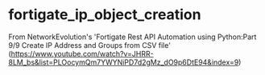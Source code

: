 # fortigate_ip_object_creation
From NetworkEvolution's 'Fortigate Rest API Automation using Python:Part 9/9 Create IP Address and Groups from CSV file' (https://www.youtube.com/watch?v=JHRR-8LM_bs&list=PLOocymQm7YWYNiPD7d2gMz_dO9p6DtE94&index=9)

